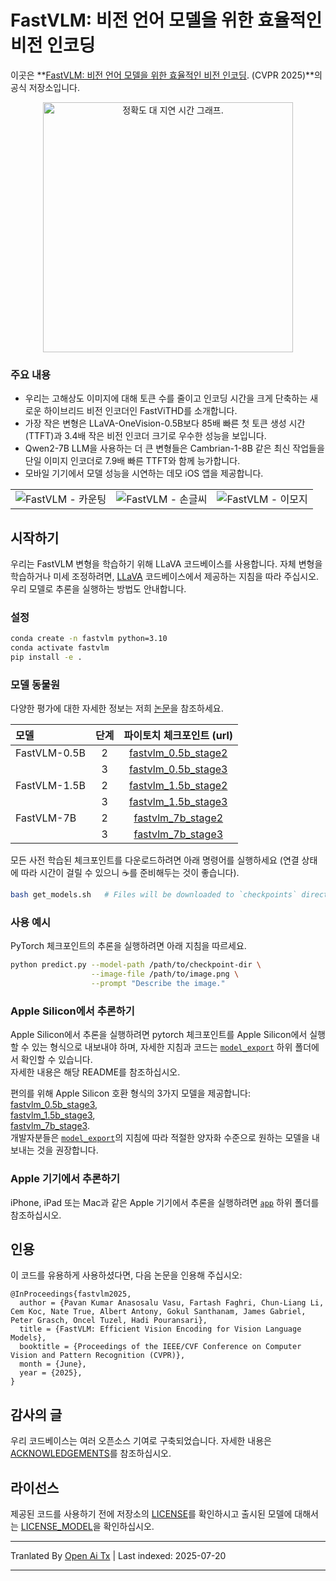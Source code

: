 ﻿
# FastVLM: 비전 언어 모델을 위한 효율적인 비전 인코딩

이곳은
**[FastVLM: 비전 언어 모델을 위한 효율적인 비전 인코딩](https://www.arxiv.org/abs/2412.13303). (CVPR 2025)**의 공식 저장소입니다.

[//]: # (![FastViTHD 성능]&#40;docs/acc_vs_latency_qwen-2.png&#41;)
<p align="center">
<img src="https://raw.githubusercontent.com/apple/ml-fastvlm/main/docs/acc_vs_latency_qwen-2.png" alt="정확도 대 지연 시간 그래프." width="400"/>
</p>

### 주요 내용
* 우리는 고해상도 이미지에 대해 토큰 수를 줄이고 인코딩 시간을 크게 단축하는 새로운 하이브리드 비전 인코더인 FastViTHD를 소개합니다.  
* 가장 작은 변형은 LLaVA-OneVision-0.5B보다 85배 빠른 첫 토큰 생성 시간(TTFT)과 3.4배 작은 비전 인코더 크기로 우수한 성능을 보입니다.
* Qwen2-7B LLM을 사용하는 더 큰 변형들은 Cambrian-1-8B 같은 최신 작업들을 단일 이미지 인코더로 7.9배 빠른 TTFT와 함께 능가합니다.
* 모바일 기기에서 모델 성능을 시연하는 데모 iOS 앱을 제공합니다.

<table>
<tr>
    <td><img src="https://raw.githubusercontent.com/apple/ml-fastvlm/main/docs/fastvlm-counting.gif" alt="FastVLM - 카운팅"></td>
    <td><img src="https://raw.githubusercontent.com/apple/ml-fastvlm/main/docs/fastvlm-handwriting.gif" alt="FastVLM - 손글씨"></td>
    <td><img src="https://raw.githubusercontent.com/apple/ml-fastvlm/main/docs/fastvlm-emoji.gif" alt="FastVLM - 이모지"></td>
</tr>
</table>

## 시작하기
우리는 FastVLM 변형을 학습하기 위해 LLaVA 코드베이스를 사용합니다. 자체 변형을 학습하거나 미세 조정하려면,
[LLaVA](https://github.com/haotian-liu/LLaVA) 코드베이스에서 제공하는 지침을 따라 주십시오.
우리 모델로 추론을 실행하는 방법도 안내합니다.   

### 설정

```bash
conda create -n fastvlm python=3.10
conda activate fastvlm
pip install -e .
```
### 모델 동물원
다양한 평가에 대한 자세한 정보는 저희 [논문](https://www.arxiv.org/abs/2412.13303)을 참조하세요.

| 모델          | 단계  |                                            파이토치 체크포인트 (url)                                             |
|:-------------|:-----:|:---------------------------------------------------------------------------------------------------------------:|
| FastVLM-0.5B |   2   | [fastvlm_0.5b_stage2](https://ml-site.cdn-apple.com/datasets/fastvlm/llava-fastvithd_0.5b_stage2.zip) |
|              |   3   | [fastvlm_0.5b_stage3](https://ml-site.cdn-apple.com/datasets/fastvlm/llava-fastvithd_0.5b_stage3.zip) |
| FastVLM-1.5B |   2   | [fastvlm_1.5b_stage2](https://ml-site.cdn-apple.com/datasets/fastvlm/llava-fastvithd_1.5b_stage2.zip) |
|              |   3   | [fastvlm_1.5b_stage3](https://ml-site.cdn-apple.com/datasets/fastvlm/llava-fastvithd_1.5b_stage3.zip)  |
| FastVLM-7B   |   2   | [fastvlm_7b_stage2](https://ml-site.cdn-apple.com/datasets/fastvlm/llava-fastvithd_7b_stage2.zip)  |
|              |   3   | [fastvlm_7b_stage3](https://ml-site.cdn-apple.com/datasets/fastvlm/llava-fastvithd_7b_stage3.zip)  |

모든 사전 학습된 체크포인트를 다운로드하려면 아래 명령어를 실행하세요 (연결 상태에 따라 시간이 걸릴 수 있으니 ☕️를 준비해두는 것이 좋습니다).


```bash
bash get_models.sh   # Files will be downloaded to `checkpoints` directory.
```
### 사용 예시  
PyTorch 체크포인트의 추론을 실행하려면 아래 지침을 따르세요.

```bash
python predict.py --model-path /path/to/checkpoint-dir \
                  --image-file /path/to/image.png \
                  --prompt "Describe the image."
```
### Apple Silicon에서 추론하기  
Apple Silicon에서 추론을 실행하려면 pytorch 체크포인트를 Apple Silicon에서 실행할 수 있는 형식으로 내보내야 하며, 자세한 지침과 코드는 [`model_export`](model_export/) 하위 폴더에서 확인할 수 있습니다.  
자세한 내용은 해당 README를 참조하십시오.  

편의를 위해 Apple Silicon 호환 형식의 3가지 모델을 제공합니다: [fastvlm_0.5b_stage3](https://ml-site.cdn-apple.com/datasets/fastvlm/llava-fastvithd_0.5b_stage3_llm.fp16.zip),  
[fastvlm_1.5b_stage3](https://ml-site.cdn-apple.com/datasets/fastvlm/llava-fastvithd_1.5b_stage3_llm.int8.zip),  
[fastvlm_7b_stage3](https://ml-site.cdn-apple.com/datasets/fastvlm/llava-fastvithd_7b_stage3_llm.int4.zip).  
개발자분들은 [`model_export`](model_export/)의 지침에 따라 적절한 양자화 수준으로 원하는 모델을 내보내는 것을 권장합니다.  

### Apple 기기에서 추론하기  
iPhone, iPad 또는 Mac과 같은 Apple 기기에서 추론을 실행하려면 [`app`](app/) 하위 폴더를 참조하십시오.  

## 인용  
이 코드를 유용하게 사용하셨다면, 다음 논문을 인용해 주십시오:



```
@InProceedings{fastvlm2025,
  author = {Pavan Kumar Anasosalu Vasu, Fartash Faghri, Chun-Liang Li, Cem Koc, Nate True, Albert Antony, Gokul Santhanam, James Gabriel, Peter Grasch, Oncel Tuzel, Hadi Pouransari},
  title = {FastVLM: Efficient Vision Encoding for Vision Language Models},
  booktitle = {Proceedings of the IEEE/CVF Conference on Computer Vision and Pattern Recognition (CVPR)},
  month = {June},
  year = {2025},
}
```
## 감사의 글
우리 코드베이스는 여러 오픈소스 기여로 구축되었습니다. 자세한 내용은 [ACKNOWLEDGEMENTS](ACKNOWLEDGEMENTS)를 참조하십시오.

## 라이선스
제공된 코드를 사용하기 전에 저장소의 [LICENSE](LICENSE)를 확인하시고
출시된 모델에 대해서는 [LICENSE_MODEL](LICENSE_MODEL)을 확인하십시오.



---

Tranlated By [Open Ai Tx](https://github.com/OpenAiTx/OpenAiTx) | Last indexed: 2025-07-20

---